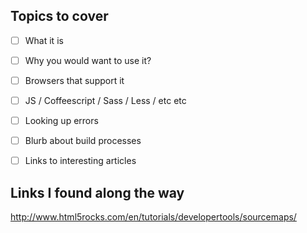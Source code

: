 Topics to cover
---------------
- [ ] What it is
- [ ] Why you would want to use it?
- [ ] Browsers that support it
- [ ] JS / Coffeescript / Sass / Less / etc etc
- [ ] Looking up errors
- [ ] Blurb about build processes
- [ ] Links to interesting articles


Links I found along the way
---------------------------

http://www.html5rocks.com/en/tutorials/developertools/sourcemaps/
